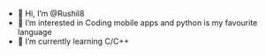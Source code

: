 - 👋 Hi, I’m @Rushil8
- 👀 I’m interested in Coding mobile apps and python is my favourite language
- 🌱 I’m currently learning C/C++


<!---
Rushil8/Rushil8 is a ✨ special ✨ repository because its `README.md` (this file) appears on your GitHub profile.
You can click the Preview link to take a look at your changes.
--->
